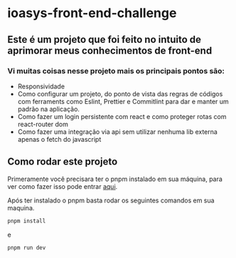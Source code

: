 # ioasys-front-end-challenge

## Este é um projeto que foi feito no intuito de aprimorar meus conhecimentos de front-end 

### Vi muitas coisas nesse projeto mais os principais pontos são:

* Responsividade
* Como configurar um projeto, do ponto de vista das regras de códigos com ferraments como Eslint, Prettier e Commitlint para dar e manter um padrão na aplicação.
* Como fazer um login persistente com react e como proteger rotas com react-router dom
* Como fazer uma integração via api sem utilizar nenhuma lib externa apenas o fetch do javascript

## Como rodar este projeto

Primeramente você precisara ter o pnpm instalado em sua máquina, para ver como fazer isso pode entrar [aqui](https://pnpm.io/pt/installation).

Após ter instalado o pnpm basta rodar os seguintes comandos em sua maquina.

```bash
pnpm install
```

e

```bash
pnpm run dev
```
